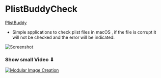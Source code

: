 # PlistBuddyCheck
[PlistBuddy](https://www.unix.com/man-page/osx/8/PLISTBUDDY/)

- Simple applications to check plist files in macOS
, if the file is corrupt it will not be checked and the error will be indicated.
  
![Screenshot](https://github.com/chris1111/PlistBuddyCheck/assets/6248794/ae19931a-2e59-4e4f-b8ec-cd6b8f556d77)




### Show small Video ⬇︎
[![Modular Image Creation](https://github.com/chris1111/PlistBuddyCheck/assets/6248794/f2685c95-4a52-4519-9b60-1a1f0cf3110c)](https://youtu.be/DxTVH3DPTpE)

